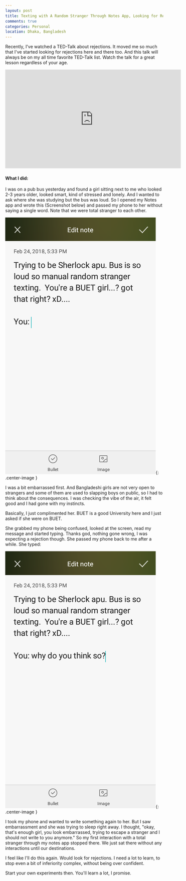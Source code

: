 ```yaml
---
layout: post
title: Texting with A Random Stranger Through Notes App, Looking for Rejections on the Street, Part one
comments: true
categories: Personal
location: Dhaka, Bangladesh
---
```



Recently, I've watched a TED-Talk about rejections. It moved me so much that I've started looking for rejections here and there too. And this talk will always be on my all time favorite TED-Talk list. Watch the talk for a great lesson regardless of your age.

<div class="video-container">
    <iframe width="560" height="315" src="https://www.youtube.com/embed/-vZXgApsPCQ?rel=0" frameborder="0" allow="autoplay; encrypted-media" allowfullscreen></iframe>
</div>

#### What I did:

I was on a pub bus yesterday and found a girl sitting next to me who looked 2-3 years older, looked smart, kind of stressed and lonely. And I wanted to ask where she was studying but the bus was loud. So I opened my Notes app and wrote this (Screenshot below) and passed my phone to her without saying a single word. Note that we were total stranger to each other. 

![Random stranger texting 1](/post_images/2018/Feb/random_stranger_1.png){: .center-image }

I was a bit embarrassed first. And Bangladeshi girls are not very open to strangers and some of them are used to slapping boys on public, so I had to think about the consequences. I was checking the vibe of the air, it felt good and I had gone with my instincts.

Basically, I just complimented her. BUET is a good University here and I just asked if she were on BUET.

She grabbed my phone being confused, looked at the screen, read my message and started typing. Thanks god, nothing gone wrong, I was expecting a rejection though. She passed my phone back to me after a while. She typed:

![Random stranger texting 2](/post_images/2018/Feb/random_stranger_2.png){: .center-image }

I took my phone and wanted to write something again to her. But I saw embarrassment and she was trying to sleep right away. I thought, "okay, that's enough girl, you look embarrassed, trying to escape a stranger and I should not write to you anymore." So my first interaction with a total stranger through my notes app stopped there. We just sat there without any interactions until our destinations.

I feel like I'll do this again. Would look for rejections. I need a lot to learn, to stop even a bit of inferiority complex, without being over confident. 

Start your own experiments then. You'll learn a lot, I promise.